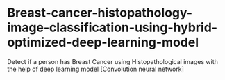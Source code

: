 # Breast-cancer-histopathology-image-classification-using-hybrid-optimized-deep-learning-model
Detect if a person has Breast Cancer using Histopathological images with the help of deep learning model [Convolution neural network]​
